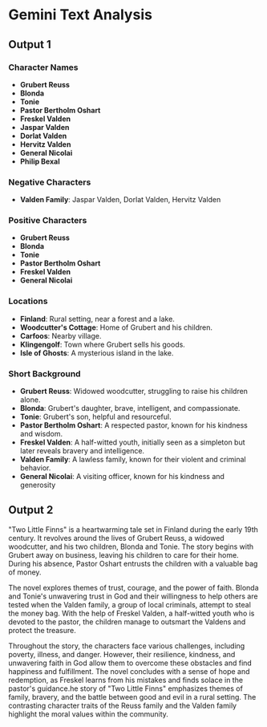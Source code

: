 # Gemini Text Analysis

## Output 1

### Character Names
- **Grubert Reuss**
- **Blonda**
- **Tonie**
- **Pastor Bertholm Oshart**
- **Freskel Valden**
- **Jaspar Valden**
- **Dorlat Valden**
- **Hervitz Valden**
- **General Nicolai**
- **Philip Bexal**

### Negative Characters
- **Valden Family**: Jaspar Valden, Dorlat Valden, Hervitz Valden

### Positive Characters
- **Grubert Reuss**
- **Blonda**
- **Tonie**
- **Pastor Bertholm Oshart**
- **Freskel Valden**
- **General Nicolai**

### Locations
- **Finland**: Rural setting, near a forest and a lake.
- **Woodcutter's Cottage**: Home of Grubert and his children.
- **Carfoos**: Nearby village.
- **Klingengolf**: Town where Grubert sells his goods.
- **Isle of Ghosts**: A mysterious island in the lake.

### Short Background

- **Grubert Reuss**: Widowed woodcutter, struggling to raise his children alone.
- **Blonda**: Grubert's daughter, brave, intelligent, and compassionate.
- **Tonie**: Grubert's son, helpful and resourceful.
- **Pastor Bertholm Oshart**: A respected pastor, known for his kindness and wisdom.
- **Freskel Valden**: A half-witted youth, initially seen as a simpleton but later reveals bravery and intelligence.
- **Valden Family**: A lawless family, known for their violent and criminal behavior.
- **General Nicolai**: A visiting officer, known for his kindness and
generosity

## Output 2
"Two Little Finns" is a heartwarming tale set in Finland during the early 19th century. It revolves around the lives of Grubert Reuss, a widowed woodcutter, and his two children, Blonda and Tonie. The story begins with Grubert away on business, leaving his children to care for their home. During his absence, Pastor Oshart entrusts the children with a valuable bag of money.

The novel explores themes of trust, courage, and the power of faith. Blonda and Tonie's unwavering trust in God and their willingness to help others are tested when the Valden family, a group of local criminals, attempt to steal the money bag. With the help of Freskel Valden, a half-witted youth who is devoted to the pastor, the children manage to outsmart the Valdens and protect the treasure.

Throughout the story, the characters face various challenges, including poverty, illness, and danger. However, their resilience, kindness, and unwavering faith in God allow them to overcome these obstacles and find happiness and fulfillment. The novel concludes with a sense of hope and redemption, as Freskel learns from his mistakes and finds solace in the pastor's guidance.he story of "Two Little Finns" emphasizes themes of family, bravery, and the battle between good and evil in a rural setting. The contrasting character traits of the Reuss family and the Valden family highlight the moral values within the community.
